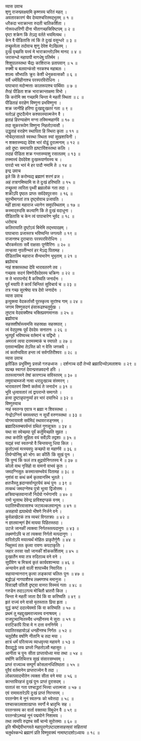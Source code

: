 व्यास उवाच  
शृणु राजन्प्रवक्ष्यामि कृष्णस्य चरितं महत् ।  
अवतारकारणं चैव देव्याश्चरितमद्‌भुतम् ॥ १ ॥  
धरैकदा भराक्रान्ता रुदती चातिकर्शिता ।  
गोरूपधारिणी दीना भीतागच्छत्त्रिविष्टपम् ॥ २ ॥  
पृष्टा शक्रेण किं तेऽद्य वर्तते भयमित्यथ ।  
केन वै पीडितासि त्वं किं ते दुःखं वसुन्धरे ॥ ३ ॥  
तच्छ्रुत्वेला तदोवाच शृणु देवेश मेऽखिलम् ।  
दुःखं पृच्छसि यत्त्वं मे भाराक्रान्तोऽस्मि मानद ॥ ४ ॥  
जरासन्धो महापापी मागधेषु पतिर्मम ।  
शिशुपालस्तथा चैद्यः काशिराजः प्रतापवान् ॥ ५ ॥  
रुक्मी च बलवान्कंसो नरकश्च महाबलः ।  
शाल्वः सौभपतिः क्रूरः केशी धेनुकवत्सकौ ॥ ६ ॥  
सर्वे धर्मविहीनाश्च परस्परविरोधिनः ।  
पापाचारा मदोन्मत्ताः कालरूपाश्च पार्थिवाः ॥ ७ ॥  
तैरहं पीडिता शक्र भाराक्रान्ताक्षमा विभो ।  
किं करोमि क्व गच्छामि चिन्ता मे महती स्थिता ॥ ८ ॥  
पीडिताहं वराहेण विष्णुना प्रभविष्णुना ।  
शक्र जानीहि हरिणा दुःखाद्दुःखतरं गता ॥ ९ ॥  
यतोऽहं दुष्टदैत्येन कश्यपस्यात्मजेन वै ।  
हृताहं हिरण्याक्षेण मग्ना तस्मिन्महार्णवे ॥ १० ॥  
तदा सूकररूपेण विष्णुना निहतोऽप्यसौ ।  
उद्धृताहं वराहेण स्थापिता हि स्थिरा कृता ॥ ११ ॥  
नोचेद्‌रसातले स्वस्था स्थिता स्यां सुखशायिनी ।  
न शक्तास्म्यद्य देवेश भारं वोढुं दुरात्मनाम् ॥ १२ ॥  
अग्रे दुष्टः समायाति ह्यष्टाविंशस्तथा कलिः ।  
तदाहं पीडिता शक्र गन्तास्म्याशु रसातलम् ॥ १३ ॥  
तस्मात्त्वं देवदेवेश दुःखरूपार्णवस्य च ।  
पारदो भव भारं मे हर पादौ नमामि ते ॥ १४ ॥  
इन्द्र उवाच  
इले किं ते करोम्यद्य ब्रह्माणं शरणं व्रज ।  
अहं तत्रागमिष्यामि स ते दुःखं हरिष्यति ॥ १५ ॥  
तच्छ्रुत्वा त्वरिता पृथ्वी ब्रह्मलोकं गता तदा ।  
शक्रोऽपि पृष्ठतः प्राप्तः सर्वदेवपुरःसरः ॥ १६ ॥  
सुरभीमागतां तत्र दृष्ट्वोवाच प्रजापतिः ।  
महीं ज्ञात्वा महाराज ध्यानेन समुपस्थिताम् ॥ १७ ॥  
कस्माद्‌रुदसि कल्याणि किं ते दुःखं वदाधुना ।  
पीडितासि च केन त्वं पापाचारेण भूर्वद ॥ १८ ॥  
धरोवाच  
कलिरायाति दुष्टोऽयं बिभेमि तद्‌भयादहम् ।  
पापाचाराः प्रजास्तत्र भविष्यन्ति जगत्पते ॥ १९ ॥  
राजानश्च दुराचाराः परस्परविरोधिनः ।  
चौरकर्मरताः सर्वे राक्षसाः पूर्णवैरिणः ॥ २० ॥  
तान्हत्वा नृपतीन्भारं हर मेऽद्य पितामह ।  
पीडितास्मि महाराज सैन्यभारेण भूभृताम् ॥ २१ ॥  
ब्रह्योवाच  
नाहं शक्तस्तथा देवि भारावतरणे तव ।  
गच्छावः सदनं विष्णोर्देवदेवस्य चक्रिणः ॥ २२ ॥  
स ते भारापनोदं वै करिष्यति जनार्दनः ।  
पूर्वं मयापि ते कार्यं चिन्तितं सुविचार्य च ॥ २३ ॥  
तत्र गच्छ सुरश्रेष्ठ यत्र देवो जनार्दनः ।  
व्यास उवाच  
इत्युक्त्वा वेदकर्तासौ पुरस्कृत्य सुरांश्च गाम् ॥ २४ ॥  
जगाम विष्णुसदनं हंसारूढश्चतुर्मुखः ।  
तुष्टाव वेदवाक्यैश्च भक्तिप्रवणमानसः ॥ २५ ॥  
ब्रह्मोवाच  
सहस्रशीर्षास्त्वमसि सहस्राक्षः सहस्रपात् ।  
त्वं वेदपुरुषः पूर्वं देवदेवः सनातनः ॥ २६ ॥  
भूतपूर्वं भविष्यच्च वर्तमानं च यद्विभो ।  
अमरत्वं त्वया दत्तमस्माकं च रमापते ॥ २७ ॥  
एतावान्महिमा तेऽस्ति को न वेत्ति जगत्त्रये ।  
त्वं कर्ताप्यविता हन्ता त्वं सर्वगतिरीश्वरः ॥ २८ ॥  
व्यास उवाच  
इतीडितः प्रभुर्विष्णुः प्रसन्नो गरुडध्वजः ।
दर्शनञ्च ददौ तेभ्यो ब्रह्मादिभ्योऽमलाशयः ॥ २९ ॥  
पप्रच्छ स्वागतं देवान्प्रसन्नवदनो हरिः ।  
ततस्त्वागमने तेषां कारणञ्च सविस्तरम् ॥ ३० ॥  
तमुवाचाब्जजो नत्वा धरादुःखञ्च संस्मरन् ।  
भारावतरणं विष्णो कर्तव्यं ते जनार्दन ॥ ३१ ॥  
भुवि धृत्वावतारं त्वं द्वापरान्ते समागते ।  
हत्वा दुष्टान्नृपानुर्व्या हर भारं दयानिधे ॥ ३२ ॥  
विष्णुरुवाच  
नाहं स्वतन्त्र एवात्र न ब्रह्मा न शिवस्तथा ।  
नेन्द्रोऽग्निर्न यमस्त्वष्टा न सूर्यो वरुणस्तथा ॥ ३३ ॥  
योगमायावशे सर्वमिदं स्थावरजङ्गमम् ।  
ब्रह्मादिस्तम्बपर्यन्तं ग्रथितं गुणसूत्रतः ॥ ३४ ॥  
यथा सा स्वेच्छया पूर्वं कर्तुमिच्छति सुव्रत ।  
तथा करोति सुहिता वयं सर्वेऽपि तद्वशाः ॥ ३५ ॥  
यद्यहं स्यां स्वतन्त्रो वै चिन्तयन्तु धिया किल ।  
कुतोऽभवं मत्स्यवपुः कच्छपो वा महार्णवे ॥ ३६ ॥  
तिर्यग्योनिषु को भोगः का कीर्तिः किं सुखं पुनः ।  
किं पुण्यं किं फलं तत्र क्षुद्रयोनिगतस्य मे ॥ ३७ ॥  
कोलो वाथ नृसिंहो वा वामनो वाभवं कुतः ।  
जमदग्निसुतः कस्मात्सम्भवेयं पितामह ॥ ३८ ॥  
नृशंसं वा कथं कर्म कृतवानस्मि भूतले ।  
क्षतजैस्तु ह्रदान्सर्वान्पूरयेयं कथं पुनः ॥ ३९ ॥  
तत्कथं जमदग्नेश्च पुत्रो भूत्वा द्विजोत्तमः ।  
क्षत्रियान्हतवानाजौ निर्दयो गर्भगानपि ॥ ४० ॥  
रामो भूत्वाथ देवेन्द्र प्राविशद्दण्डकं वनम् ।  
पदातिश्चीरवासाश्च जटावल्कलवान्पुनः ॥ ४१ ॥  
असहायो ह्यपाथेयो भीषणे निर्जने वने ।  
कुर्वन्नाखेटकं तत्र व्यचरं विगतत्रपः ॥ ४२ ॥  
न ज्ञातवान्मृगं हैमं मायया पिहितस्तदा ।  
उटजे जानकीं त्यक्त्वा निर्गतस्तत्पदानुगः ॥ ४३ ॥  
लक्ष्मणोऽपि च तां त्यक्त्वा निर्गतो मत्पदानुगः ।  
वारितोऽपि मयात्यर्थं मोहितः प्राकृतैर्गुणैः ॥ ४४ ॥  
भिक्षुरूपं ततः कृत्वा रावणः कपटाकृतिः ।  
जहार तरसा रक्षो जानकीं शोककर्शिताम् ॥ ४५ ॥  
दुःखार्तेन मया तत्र रुदितञ्च वने वने ।  
सुग्रीवेण च मित्रत्वं कृतं कार्यवशान्मया ॥ ४६ ॥  
अन्यायेन हतो वाली शापाच्चैव निवारितः ।  
सहायान्वानरान् कृत्वा लङ्कायां चलितः पुनः ॥ ४७ ॥  
बद्धोऽहं नागपाशैश्च लक्ष्मणश्च ममानुजः ।  
विसञ्ज्ञौ पतितौ दृष्ट्वा वानरा विस्मयं गताः ॥ ४८ ॥  
गरुडेन तदाऽऽगत्य मोचितौ भ्रातरौ किल ।  
चिन्ता मे महती जाता दैवं किं वा करिष्यति ॥ ४९ ॥  
हृतं राज्यं वने वासो मृतस्तातः प्रिया हृता ।  
युद्धं कष्टं ददात्येवमग्रे किं वा करिष्यति ॥ ५० ॥  
प्रथमं तु महद्दुःखमराज्यस्य वनाश्रयम् ।  
राजपुत्र्यान्वितस्यैव धनहीनस्य मे सुराः ॥ ५१ ॥  
वराटिकापि पित्रा मे न दत्ता वननिर्गमे ।  
पदातिरसहायोऽहं धनहीनश्च निर्गतः ॥ ५२ ॥  
चतुर्दशैव वर्षाणि नीतानि च तदा मया ।  
क्षात्रं धर्मं परित्यज्य व्याधवृत्त्या महावने ॥ ५३ ॥  
दैवाद्युद्धे जयः प्राप्तो निहतोऽसौ महासुरः ।  
आनीता च पुनः सीता प्राप्तायोध्या मया तथा ॥ ५४ ॥  
वर्षाणि कतिचित्तत्र सुखं संसारसम्भवम् ।  
प्राप्तं राज्यञ्च सम्पूर्णं कोसलानधितिष्ठता ॥ ५५ ॥  
पुरैवं वर्तमानेन प्राप्तराज्येन वै तदा ।  
लोकापवादभीतेन त्यक्ता सीता वने मया ॥ ५६ ॥  
कान्ताविरहजं दुःखं पुनः प्राप्तं दुरासदम् ।  
पातालं सा गता पश्चाद्धरां भित्त्वा धरात्मजा ॥ ५७ ॥  
एवं रामावतारेऽपि दुःखं प्राप्तं निरन्तरम् ।  
परतन्त्रेण मे नूनं स्वतन्त्रः को भवेत्तदा ॥ ५८ ॥  
पश्चात्कालवशात्प्राप्तः स्वर्गो मे भ्रातृभिः सह ।  
परतन्त्रस्य का वार्ता वक्तव्या विबुधेन वै ॥ ५९ ॥  
परतन्त्रोऽत्म्यहं नूनं पद्मयोने निशामय ।  
तथा त्वमपि रुद्रश्च सर्वे चान्ये सुरोत्तमाः ॥ ६० ॥  
इति श्रीमद्देवीभागवते महापुराणेऽष्टादशसाहस्र्यां सहितायां  
चतुर्थस्कन्धे ब्रह्माणं प्रति विष्णुवाक्यं नामाष्टादशोऽध्यायः ॥ १८ ॥
